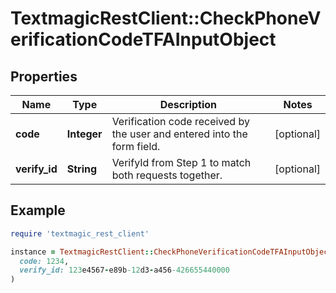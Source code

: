 # TextmagicRestClient::CheckPhoneVerificationCodeTFAInputObject

## Properties

| Name | Type | Description | Notes |
| ---- | ---- | ----------- | ----- |
| **code** | **Integer** | Verification code received by the user and entered into the form field. | [optional] |
| **verify_id** | **String** | VerifyId from Step 1 to match both requests together. | [optional] |

## Example

```ruby
require 'textmagic_rest_client'

instance = TextmagicRestClient::CheckPhoneVerificationCodeTFAInputObject.new(
  code: 1234,
  verify_id: 123e4567-e89b-12d3-a456-426655440000
)
```

